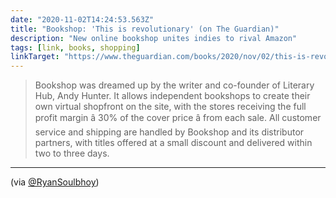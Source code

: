 ```yaml
---
date: "2020-11-02T14:24:53.563Z"
title: "Bookshop: 'This is revolutionary' (on The Guardian)"
description: "New online bookshop unites indies to rival Amazon"
tags: [link, books, shopping]
linkTarget: "https://www.theguardian.com/books/2020/nov/02/this-is-revolutionary-new-online-bookshop-unites-indies-to-rival-amazon"
---
```

> Bookshop was dreamed up by the writer and co-founder of Literary Hub, Andy Hunter. It allows independent bookshops to create their own virtual shopfront on the site, with the stores receiving the full profit margin â 30% of the cover price â from each sale. All customer service and shipping are handled by Bookshop and its distributor partners, with titles offered at a small discount and delivered within two to three days.
---
 (via [@RyanSoulbhoy](https://twitter.com/RyanSoulbhoy))